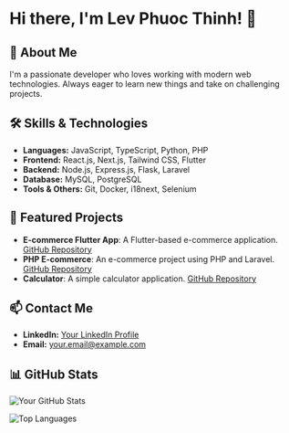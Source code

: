 # Hi there, I'm Lev Phuoc Thinh! 👋

## 🚀 About Me
I'm a passionate developer who loves working with modern web technologies. Always eager to learn new things and take on challenging projects.

## 🛠 Skills & Technologies
- **Languages:** JavaScript, TypeScript, Python, PHP
- **Frontend:** React.js, Next.js, Tailwind CSS, Flutter
- **Backend:** Node.js, Express.js, Flask, Laravel
- **Database:** MySQL, PostgreSQL
- **Tools & Others:** Git, Docker, i18next, Selenium

## 🌟 Featured Projects
- **E-commerce Flutter App**: A Flutter-based e-commerce application. [GitHub Repository](https://github.com/levphuocthinh/e-commerce-flutter-app)
- **PHP E-commerce**: An e-commerce project using PHP and Laravel. [GitHub Repository](https://github.com/levphuocthinh/php-ecomance)
- **Calculator**: A simple calculator application. [GitHub Repository](https://github.com/levphuocthinh/Calculator)

## 📫 Contact Me
- **LinkedIn:** [Your LinkedIn Profile](#)
- **Email:** your.email@example.com

## 📊 GitHub Stats
![Your GitHub Stats](https://github-readme-stats.vercel.app/api?username=levphuocthinh&show_icons=true&theme=radical)

![Top Languages](https://github-readme-stats.vercel.app/api/top-langs/?username=levphuocthinh&layout=compact&theme=radical)
